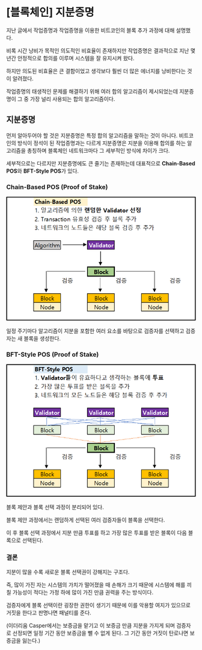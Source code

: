 # [블록체인] 지분증명

지난 글에서 작업증명과 작업증명을 이용한 비트코인의 블록 추가 과정에 대해 설명했다.

비록 시간 낭비가 목적인 의도적인 비효율이 존재하지만 작업증명은 결과적으로 지난 몇 년간 안정적으로 합의를 이루며 시스템을 잘 유지시켜 왔다. 

하지만 의도된 비효율은 큰 결함이었고 생각보다 훨씬 더 많은 에너지를 낭비한다는 것이 알려졌다.

작업증명의 태생적인 문제를 해결하기 위해 여러 합의 알고리즘이 제시되었는데 지분증명이 그 중 가장 널리 사용되는 합의 알고리즘이다.



## 지분증명

먼저 알아두어야 할 것은 지분증명은 특정 합의 알고리즘을 말하는 것이 아니다. 비트코인의 방식이 정석이 된 작업증명과는 다르게 지분증명은 지분을 이용해 합의를 하는 알고리즘을 총칭하며 블록체인 네트워크마다 그 세부적인 방식에 차이가 크다.

세부적으로는 다르지만 지분증명에도 큰 줄기는 존재하는데 대표적으로 **Chain-Based POS**와 **BFT-Style POS**가 있다.



### Chain-Based POS (Proof of Stake)

![image-20211208001652187](../../../../public/assets/image-20211208001652187.png)

일정 주기마다 알고리즘이 지분을 포함한 여러 요소를 바탕으로 검증자를 선택하고 검증자는 새 블록을 생성한다.



### BFT-Style  POS (Proof of Stake)

![image-20211208001727536](../../../../public/assets/image-20211208001727536.png)

블록 제안과 블록 선택 과정이 분리되어 있다.

블록 제안 과정에서는 랜덤하게 선택된 여러 검증자들이 블록을 선택한다. 

이 후 블록 선택 과정에서 지분 만큼 투표를 하고 가장 많은 투표를 받은 블록이 다음 블록으로 선택된다.

### 

### 결론

지분이 많을 수록 새로운 블록 선택권이 강해지는 구조다.

즉, 많이 가진 자는 시스템의 가치가 떨어졌을 때 손해가 크기 때문에 시스템에 해를 끼칠 가능성이 적다는 가정 하에 많이 가진 만큼 권력을 주는 방식이다.

검증자에게 블록 선택이란 굉장한 권한이 생기기 때문에 이를 악용할 여지가 있으므로 거짓을 한다고 판명나면 패널티를 준다.

(이더리움 Casper에서는 보증금을 맡기고 이 보증금 만큼 지분을 가지게 되며 검증자로 선정되면 일정 기간 동안 보증금을 뺄 수 없게 된다. 그 기간 동안 거짓이 탄로나면 보증금을 잃는다.)

